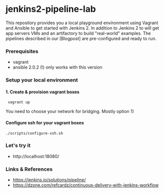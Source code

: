 # jenkins2-pipeline-lab

This repository provides you a local playground environment using Vagrant and Ansible to get started with Jenkins 2.
In addition to Jenkins 2 to will get app servers VMs and an artifactory to build "real-world" examples.
The pipelines described in our [Blogpost] are pre-configured and ready to run.

### Prerequisites

* vagrant
* ansible 2.0.2 (!) only works with this version


### Setup your local environment

#### 1. Create & provision vagrant boxes

     vagrant up

You need to choose your network for bridging. Mostly option 1)


#### Configure ssh for your vagrant boxes

    ./scripts/configure-ssh.sh


### Let's try it

* http://localhost:18080/ 


### Links & References

* https://jenkins.io/solutions/pipeline/
* https://dzone.com/refcardz/continuous-delivery-with-jenkins-workflow